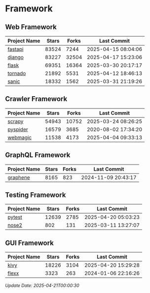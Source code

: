 # Framework

## Web Framework
| Project Name | Stars | Forks | Last Commit |
| ------------ | ----- | ----- | ----------- |
| [fastapi](https://github.com/fastapi/fastapi) | 83524 | 7244 | 2025-04-15 08:04:06 |
| [django](https://github.com/django/django) | 83227 | 32504 | 2025-04-17 15:23:06 |
| [flask](https://github.com/pallets/flask) | 69351 | 16364 | 2025-03-30 20:17:17 |
| [tornado](https://github.com/tornadoweb/tornado) | 21892 | 5531 | 2025-04-12 18:46:13 |
| [sanic](https://github.com/sanic-org/sanic) | 18332 | 1562 | 2025-03-31 21:19:26 |

## Crawler Framework
| Project Name | Stars | Forks | Last Commit |
| ------------ | ----- | ----- | ----------- |
| [scrapy](https://github.com/scrapy/scrapy) | 54943 | 10752 | 2025-03-24 08:26:25 |
| [pyspider](https://github.com/binux/pyspider) | 16579 | 3685 | 2020-08-02 17:34:20 |
| [webmagic](https://github.com/code4craft/webmagic) | 11538 | 4173 | 2025-04-04 09:33:13 |

## GraphQL Framework
| Project Name | Stars | Forks | Last Commit |
| ------------ | ----- | ----- | ----------- |
| [graphene](https://github.com/graphql-python/graphene) | 8165 | 823 | 2024-11-09 20:43:17 |

## Testing Framework
| Project Name | Stars | Forks | Last Commit |
| ------------ | ----- | ----- | ----------- |
| [pytest](https://github.com/pytest-dev/pytest) | 12639 | 2785 | 2025-04-20 05:03:23 |
| [nose2](https://github.com/nose-devs/nose2) | 802 | 131 | 2025-03-11 13:27:07 |

## GUI Framework
| Project Name | Stars | Forks | Last Commit |
| ------------ | ----- | ----- | ----------- |
| [kivy](https://github.com/kivy/kivy) | 18226 | 3104 | 2025-04-20 15:29:28 |
| [flexx](https://github.com/flexxui/flexx) | 3323 | 263 | 2024-01-06 22:16:26 |

*Update Date: 2025-04-21T00:00:30*